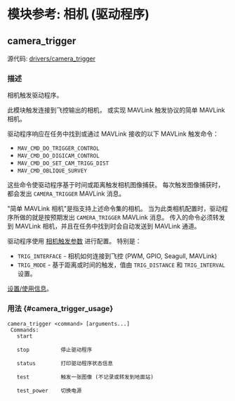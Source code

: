 # 模块参考: 相机 (驱动程序)

## camera_trigger

源代码: [drivers/camera_trigger](https://github.com/PX4/PX4-Autopilot/tree/main/src/drivers/camera_trigger)


### 描述

相机触发驱动程序。

此模块触发连接到飞控输出的相机，
或实现 MAVLink 触发协议的简单 MAVLink 相机。

驱动程序响应在任务中找到或通过 MAVLink 接收的以下 MAVLink 触发命令：

- `MAV_CMD_DO_TRIGGER_CONTROL`
- `MAV_CMD_DO_DIGICAM_CONTROL`
- `MAV_CMD_DO_SET_CAM_TRIGG_DIST`
- `MAV_CMD_OBLIQUE_SURVEY`

这些命令使驱动程序基于时间或距离触发相机图像捕获。
每次触发图像捕获时，都会发出 `CAMERA_TRIGGER` MAVLink 消息。

"简单 MAVLink 相机"是指支持上述命令集的相机。
当为此类相机配置时，驱动程序所做的就是按预期发出 `CAMERA_TRIGGER` MAVLink 消息。
传入的命令必须转发到 MAVLink 相机，并且在任务中找到时会自动发送到 MAVLink 通道。

驱动程序使用 [相机触发参数](../advanced_config/parameter_reference.md#camera-trigger) 进行配置。
特别是：

- `TRIG_INTERFACE` - 相机如何连接到飞控 (PWM, GPIO, Seagull, MAVLink)
- `TRIG_MODE` - 基于距离或时间的触发，值由 `TRIG_DISTANCE` 和 `TRIG_INTERVAL` 设置。

[设置/使用信息](../camera/index.md)。

### 用法 {#camera_trigger_usage}

```
camera_trigger <command> [arguments...]
 Commands:
   start

   stop          停止驱动程序

   status        打印驱动程序状态信息

   test          触发一张图像 (不记录或转发到地面站)

   test_power    切换电源
```